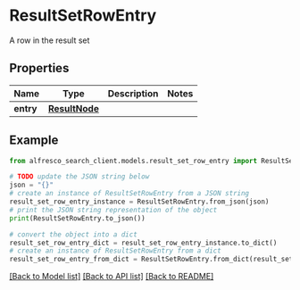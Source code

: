 # ResultSetRowEntry

A row in the result set

## Properties

Name | Type | Description | Notes
------------ | ------------- | ------------- | -------------
**entry** | [**ResultNode**](ResultNode.md) |  | 

## Example

```python
from alfresco_search_client.models.result_set_row_entry import ResultSetRowEntry

# TODO update the JSON string below
json = "{}"
# create an instance of ResultSetRowEntry from a JSON string
result_set_row_entry_instance = ResultSetRowEntry.from_json(json)
# print the JSON string representation of the object
print(ResultSetRowEntry.to_json())

# convert the object into a dict
result_set_row_entry_dict = result_set_row_entry_instance.to_dict()
# create an instance of ResultSetRowEntry from a dict
result_set_row_entry_from_dict = ResultSetRowEntry.from_dict(result_set_row_entry_dict)
```
[[Back to Model list]](../README.md#documentation-for-models) [[Back to API list]](../README.md#documentation-for-api-endpoints) [[Back to README]](../README.md)


